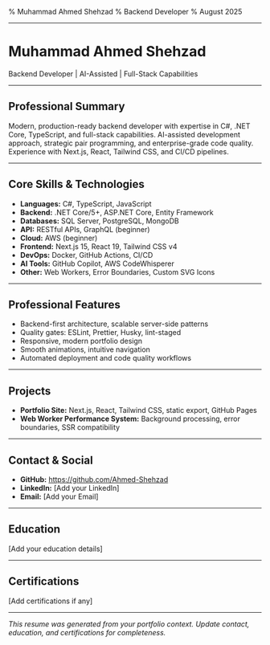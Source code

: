 % Muhammad Ahmed Shehzad
% Backend Developer
% August 2025

---

# Muhammad Ahmed Shehzad

Backend Developer | AI-Assisted | Full-Stack Capabilities

---

## Professional Summary

Modern, production-ready backend developer with expertise in C#, .NET Core, TypeScript, and full-stack capabilities. AI-assisted development approach, strategic pair programming, and enterprise-grade code quality. Experience with Next.js, React, Tailwind CSS, and CI/CD pipelines.

---

## Core Skills & Technologies

- **Languages:** C#, TypeScript, JavaScript
- **Backend:** .NET Core/5+, ASP.NET Core, Entity Framework
- **Databases:** SQL Server, PostgreSQL, MongoDB
- **API:** RESTful APIs, GraphQL (beginner)
- **Cloud:** AWS (beginner)
- **Frontend:** Next.js 15, React 19, Tailwind CSS v4
- **DevOps:** Docker, GitHub Actions, CI/CD
- **AI Tools:** GitHub Copilot, AWS CodeWhisperer
- **Other:** Web Workers, Error Boundaries, Custom SVG Icons

---

## Professional Features

- Backend-first architecture, scalable server-side patterns
- Quality gates: ESLint, Prettier, Husky, lint-staged
- Responsive, modern portfolio design
- Smooth animations, intuitive navigation
- Automated deployment and code quality workflows

---

## Projects

- **Portfolio Site:** Next.js, React, Tailwind CSS, static export, GitHub Pages
- **Web Worker Performance System:** Background processing, error boundaries, SSR compatibility

---

## Contact & Social

- **GitHub:** https://github.com/Ahmed-Shehzad
- **LinkedIn:** [Add your LinkedIn]
- **Email:** [Add your Email]

---

## Education

[Add your education details]

---

## Certifications

[Add certifications if any]

---

_This resume was generated from your portfolio context. Update contact, education, and certifications for completeness._
